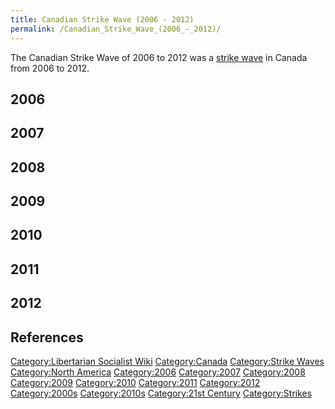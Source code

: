 ```yaml
---
title: Canadian Strike Wave (2006 - 2012)
permalink: /Canadian_Strike_Wave_(2006_-_2012)/
---
```


The Canadian Strike Wave of 2006 to 2012 was a [strike
wave](Strike_Wave "wikilink") in Canada from 2006 to 2012.

## 2006

## 2007

## 2008

## 2009

## 2010

## 2011

## 2012

## References

[Category:Libertarian Socialist
Wiki](Category:Libertarian_Socialist_Wiki "wikilink")
[Category:Canada](Category:Canada "wikilink") [Category:Strike
Waves](Category:Strike_Waves "wikilink") [Category:North
America](Category:North_America "wikilink")
[Category:2006](Category:2006 "wikilink")
[Category:2007](Category:2007 "wikilink")
[Category:2008](Category:2008 "wikilink")
[Category:2009](Category:2009 "wikilink")
[Category:2010](Category:2010 "wikilink")
[Category:2011](Category:2011 "wikilink")
[Category:2012](Category:2012 "wikilink")
[Category:2000s](Category:2000s "wikilink")
[Category:2010s](Category:2010s "wikilink") [Category:21st
Century](Category:21st_Century "wikilink")
[Category:Strikes](Category:Strikes "wikilink")